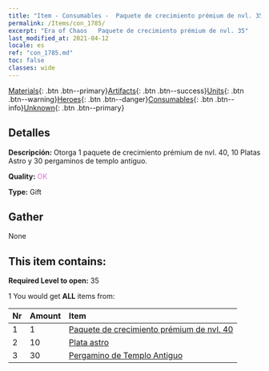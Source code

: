 ```yaml
---
title: "Item - Consumables -  Paquete de crecimiento prémium de nvl. 35"
permalink: /Items/con_1785/
excerpt: "Era of Chaos   Paquete de crecimiento prémium de nvl. 35"
last_modified_at: 2021-04-12
locale: es
ref: "con_1785.md"
toc: false
classes: wide
---
```

 [Materials](/es/Items/){: .btn .btn--primary}[Artifacts](/es/Items/Artifacts/){: .btn .btn--success}[Units](/es/Items/Units/){: .btn .btn--warning}[Heroes](/es/Items/Heroes/){: .btn .btn--danger}[Consumables](/es/Items/Consumables/){: .btn .btn--info}[Unknown](/es/Items/Unknown/){: .btn .btn--primary}

## Detalles
 **Descripción:** Otorga 1 paquete de crecimiento prémium de nvl. 40, 10 Platas Astro y 30 pergaminos de templo antiguo.

 **Quality:** <span style="color: #DA70D6">OK</span>

 **Type:** Gift

## Gather

  None

## This item contains:

 **Required Level to open:** 35

 1 You would get **ALL** items  from:

  | Nr | Amount |     Item    |
  |:---|:-------|:------------|
  | 1 | 1 | [ Paquete de crecimiento prémium de nvl. 40](/es/Items/con_1786/) | 
  | 2 | 10 | [Plata astro](/es/Items/con_969/) | 
  | 3 | 30 | [Pergamino de Templo Antiguo](/es/Items/con_697/) | 
